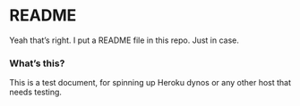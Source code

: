 # README

Yeah that’s right. I put a README file in this repo. Just in case.

### What’s this?

This is a test document, for spinning up Heroku dynos or any other host that needs testing.